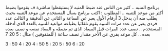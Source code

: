 برنامج المنبه .. كثير من الناس عند ضبط المنبه لا يستيقظوا مباشرة ف يقوموا بضبط أكثر من موعد للتنبيه .. المطلوب : اكتب برنامج يسأل المستخدم عن موعد التنبيه بحيث يطلب منه أن يدخل 3 أرقام الأول يعبر عن الساعة و الثانى عن الدقيقة و الثالث عدد فردى يعبر عن عدد مرات التنبيه يقوم تلقائيا بطباعة  مواعيد للتنبيه بالعدد الذى أدخله المستخدم .. نصف عدد المرات قبل الميعاد الذى تم ضبطه و المعاد نفسه و نصف بعده بعده .. كل موعد يفرق عن الأخر مقدار نصف ساعة (  للمتفوقين ) 
مثال :
 5  20    7

3 : 50
4 : 20
4 : 50
5 : 20
5 : 50
6 : 20	
